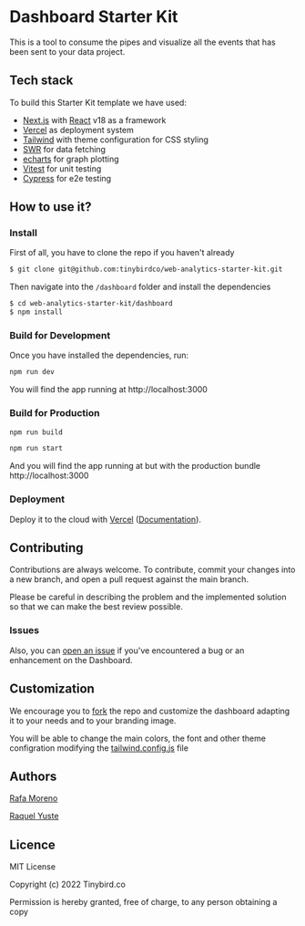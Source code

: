 # Dashboard Starter Kit

This is a tool to consume the pipes and visualize all the events that has been sent to your data project. 

## Tech stack

To build this Starter Kit template we have used:

- [Next.js](https://nextjs.org/) with [React](https://reactjs.org/) v18 as a framework
- [Vercel](https://vercel.com/) as deployment system
- [Tailwind](https://tailwindcss.com/) with theme configuration for CSS styling
- [SWR](https://swr.vercel.app/es-ES) for data fetching
- [echarts](https://echarts.apache.org/) for graph plotting
- [Vitest](https://vitest.dev/) for unit testing
- [Cypress](https://www.cypress.io/) for e2e testing

## How to use it?

### Install

First of all, you have to clone the repo if you haven't already

```bash
$ git clone git@github.com:tinybirdco/web-analytics-starter-kit.git
```

Then navigate into the `/dashboard` folder and install the dependencies

```bash
$ cd web-analytics-starter-kit/dashboard
$ npm install
```

### Build for Development

Once you have installed the dependencies, run:

```bash
npm run dev
```
 You will find the app running at http://localhost:3000

### Build for Production

```bash
npm run build
```

```bash
npm run start
```

 And you will find the app running at but with the production bundle http://localhost:3000

### Deployment

Deploy it to the cloud with [Vercel](https://vercel.com/new?utm_source=github&utm_medium=readme&utm_campaign=next-example) ([Documentation](https://nextjs.org/docs/deployment)).

## Contributing

Contributions are always welcome. To contribute, commit your changes into a new branch, and open a pull request against the main branch.

Please be careful in describing the problem and the implemented solution so that we can make the best review possible.

### Issues

Also, you can [open an issue](https://github.com/tinybirdco/web-analytics-starter-kit/issues) if you've encountered a bug or an enhancement on the Dashboard.

## Customization

We encourage you to [fork](https://docs.github.com/es/get-started/quickstart/fork-a-repo) the repo and customize the dashboard adapting it to your needs and to your branding image.

You will be able to change the main colors, the font and other theme configration modifying the [tailwind.config.js](./tailwind.config.js) file

## Authors
[Rafa Moreno](https://github.com/rmorehig)

[Raquel Yuste](https://github.com/raqyuste)

## Licence

MIT License

Copyright (c) 2022 Tinybird.co

Permission is hereby granted, free of charge, to any person obtaining a copy